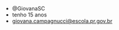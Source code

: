- @GiovanaSC
- tenho 15 anos 
- giovana.campagnucci@escola.pr.gov.br 

<!---
GiovanaSC/GiovanaSC is a ✨ special ✨ repository because its `README.md` (this file) appears on your GitHub profile.
You can click the Preview link to take a look at your changes.
--->
